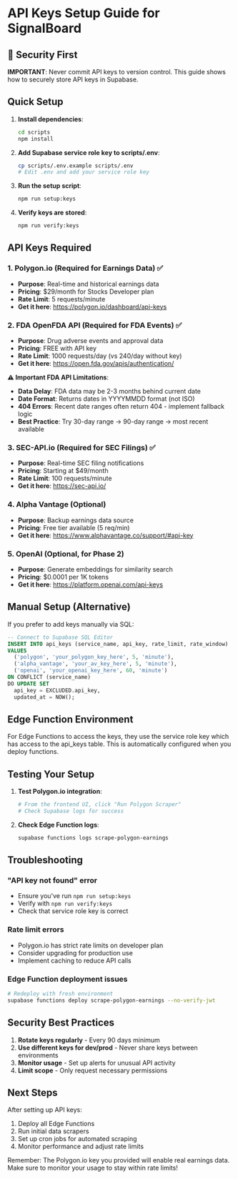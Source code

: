 # API Keys Setup Guide for SignalBoard

## 🔐 Security First

**IMPORTANT**: Never commit API keys to version control. This guide shows how to securely store API keys in Supabase.

## Quick Setup

1. **Install dependencies**:
   ```bash
   cd scripts
   npm install
   ```

2. **Add Supabase service role key to scripts/.env**:
   ```bash
   cp scripts/.env.example scripts/.env
   # Edit .env and add your service role key
   ```

3. **Run the setup script**:
   ```bash
   npm run setup:keys
   ```

4. **Verify keys are stored**:
   ```bash
   npm run verify:keys
   ```

## API Keys Required

### 1. Polygon.io (Required for Earnings Data) ✅
- **Purpose**: Real-time and historical earnings data
- **Pricing**: $29/month for Stocks Developer plan
- **Rate Limit**: 5 requests/minute
- **Get it here**: https://polygon.io/dashboard/api-keys

### 2. FDA OpenFDA API (Required for FDA Events) ✅
- **Purpose**: Drug adverse events and approval data
- **Pricing**: FREE with API key
- **Rate Limit**: 1000 requests/day (vs 240/day without key)
- **Get it here**: https://open.fda.gov/apis/authentication/

**⚠️ Important FDA API Limitations**:
- **Data Delay**: FDA data may be 2-3 months behind current date
- **Date Format**: Returns dates in YYYYMMDD format (not ISO)
- **404 Errors**: Recent date ranges often return 404 - implement fallback logic
- **Best Practice**: Try 30-day range → 90-day range → most recent available

### 3. SEC-API.io (Required for SEC Filings) ✅
- **Purpose**: Real-time SEC filing notifications
- **Pricing**: Starting at $49/month
- **Rate Limit**: 100 requests/minute
- **Get it here**: https://sec-api.io/

### 4. Alpha Vantage (Optional)
- **Purpose**: Backup earnings data source
- **Pricing**: Free tier available (5 req/min)
- **Get it here**: https://www.alphavantage.co/support/#api-key

### 5. OpenAI (Optional, for Phase 2)
- **Purpose**: Generate embeddings for similarity search
- **Pricing**: $0.0001 per 1K tokens
- **Get it here**: https://platform.openai.com/api-keys

## Manual Setup (Alternative)

If you prefer to add keys manually via SQL:

```sql
-- Connect to Supabase SQL Editor
INSERT INTO api_keys (service_name, api_key, rate_limit, rate_window)
VALUES 
  ('polygon', 'your_polygon_key_here', 5, 'minute'),
  ('alpha_vantage', 'your_av_key_here', 5, 'minute'),
  ('openai', 'your_openai_key_here', 60, 'minute')
ON CONFLICT (service_name) 
DO UPDATE SET 
  api_key = EXCLUDED.api_key,
  updated_at = NOW();
```

## Edge Function Environment

For Edge Functions to access the keys, they use the service role key which has access to the api_keys table. This is automatically configured when you deploy functions.

## Testing Your Setup

1. **Test Polygon.io integration**:
   ```bash
   # From the frontend UI, click "Run Polygon Scraper"
   # Check Supabase logs for success
   ```

2. **Check Edge Function logs**:
   ```bash
   supabase functions logs scrape-polygon-earnings
   ```

## Troubleshooting

### "API key not found" error
- Ensure you've run `npm run setup:keys`
- Verify with `npm run verify:keys`
- Check that service role key is correct

### Rate limit errors
- Polygon.io has strict rate limits on developer plan
- Consider upgrading for production use
- Implement caching to reduce API calls

### Edge Function deployment issues
```bash
# Redeploy with fresh environment
supabase functions deploy scrape-polygon-earnings --no-verify-jwt
```

## Security Best Practices

1. **Rotate keys regularly** - Every 90 days minimum
2. **Use different keys for dev/prod** - Never share keys between environments
3. **Monitor usage** - Set up alerts for unusual API activity
4. **Limit scope** - Only request necessary permissions

## Next Steps

After setting up API keys:

1. Deploy all Edge Functions
2. Run initial data scrapers
3. Set up cron jobs for automated scraping
4. Monitor performance and adjust rate limits

Remember: The Polygon.io key you provided will enable real earnings data. Make sure to monitor your usage to stay within rate limits!